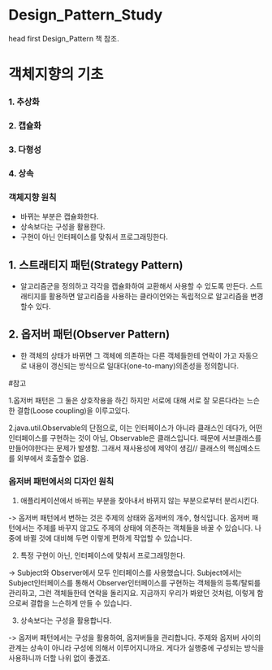 # Design_Pattern_Study

  head first Design_Pattern 책 참조.

  # 객체지향의 기초
 ### 1. 추상화
 ### 2. 캡슐화
 ### 3. 다형성
 ### 4. 상속

### 객체지향 원칙
- 바뀌는 부분은 캡슐화한다.
- 상속보다는 구성을 활용한다.
- 구현이 아닌 인터페이스를 맞춰서 프로그래밍한다.

## 1. 스트래티지 패턴(Strategy Pattern)
 - 알고리즘군을 정의하고 각각을 캡슐화하여 교환해서 사용할 수 있도록 만든다. 스트래티지를 활용하면 알고리즘을 사용하는 클라이언와는 독립적으로 알고리즘을 변경 할수 있다.

## 2. 옵저버 패턴(Observer Pattern)
 - 한 객체의 상태가 바뀌면 그 객체에 의존하는 다른 객체들한테 연락이 가고 자동으로 내용이 갱신되는 방식으로 일대다(one-to-many)의존성을 정의합니다.

  #참고

  1.옵저버 패턴은 그 둘은 상호작용을 하긴 하지만 서로에 대해 서로 잘 모른다라는 느슨한 결합(Loose coupling)을 이루고있다.

  2.java.util.Observable의 단점으로, 이는 인터페이스가 아니라 클래스인 데다가, 어떤 인터페이스를 구현하는 것이 아님,
  Observable은 클래스입니다. 때문에 서브클래스를 만들어야한다는 문제가 발생함. 그래서 재사용성에 제약이 생김//
  클래스의 핵심메소드를 외부에서 호출할수 없음.

 ### 옵저버 패턴에서의 디자인 원칙
  1. 애플리케이션에서 바뀌는 부분을 찾아내서 바뀌지 않는 부분으로부터 분리시킨다.

   -> 옵저버 패턴에서 변하는 것은 주제의 상태와 옵저버의 개수, 형식입니다. 옵저버 패턴에서는 주제를 바꾸지 않고도 주제의 상태에 의존하는 객체들을 바꿀 수 있습니다. 나중에 바뀔 것에 대비해 두면 이렇게 편하게 작업할 수 있습니다.

   2. 특정 구현이 아닌, 인터페이스에 맞춰서 프로그래밍한다.

   -> Subject와 Observer에서 모두 인터페이스를 사용했습니다. Subject에서는 Subject인터페이스를 통해서 Observer인터페이스를 구현하는 객체들의 등록/탈퇴를 관리하고, 그런 객체들한테 연락을 돌리지요. 지금까지 우리가 봐왔던 것처럼, 이렇게 함으로써 결합을 느슨하게 만들 수 있습니다.

   3. 상속보다는 구성을 활용합니다.

   -> 옵저버 패턴에서는 구성을 활용하여, 옵저버들을 관리합니다. 주제와 옵저버 사이의 관계는 상속이 아니라 구성에 의해서 이루어지니까요. 게다가 실행중에 구성되는 방식을 사용하니까 더할 나위 없이 좋겠죠.
